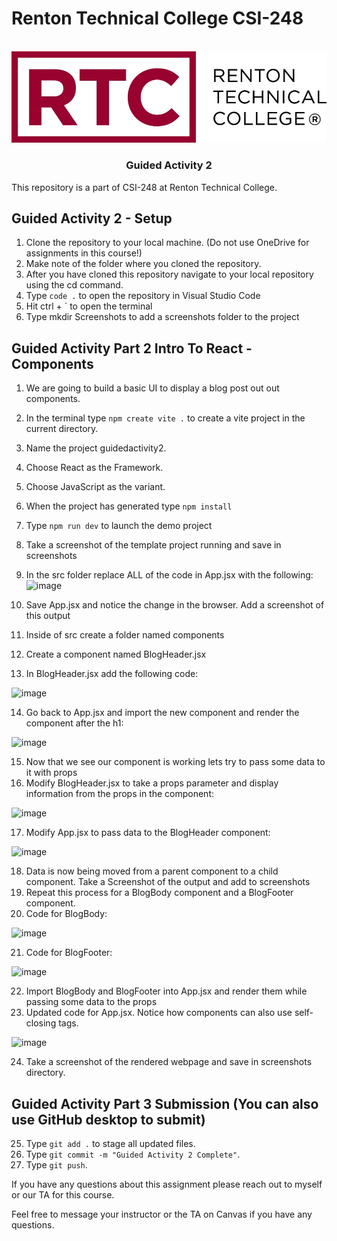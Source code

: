 # Renton Technical College CSI-248
<br />    

<div align="center">  
    <img src="logo.jpg" alt="Logo">
    <h3 align="center">Guided Activity 2</h3>
</div>

This repository is a part of CSI-248 at Renton Technical College.

## Guided Activity 2 - Setup

1. Clone the repository to your local machine. (Do not use OneDrive for assignments in this course!)
2. Make note of the folder where you cloned the repository.
3. After you have cloned this repository navigate to your local repository using the cd command.
4. Type `code .` to open the repository in Visual Studio Code
5. Hit ctrl + ` to open the terminal
6. Type mkdir Screenshots to add a screenshots folder to the project

## Guided Activity Part 2 Intro To React - Components

1. We are going to build a basic UI to display a blog post out out components.
2. In the terminal type `npm create vite .` to create a vite project in the current directory.
3. Name the project guidedactivity2.
4. Choose React as the Framework.
5. Choose JavaScript as the variant.
6. When the project has generated type `npm install`
7. Type `npm run dev` to launch the demo project
8. Take a screenshot of the template project running and save in screenshots
9. In the src folder replace ALL of the code in App.jsx with the following:
![image](https://github.com/EmeryCSI/CSI248F23_GuidedActivity2/assets/102991550/ab8fb752-73af-4095-9613-9aa73ee86207)


10. Save App.jsx and notice the change in the browser. Add a screenshot of this output
11. Inside of src create a folder named components
12. Create a component named BlogHeader.jsx
13. In BlogHeader.jsx add the following code:

![image](https://github.com/EmeryCSI/CSI248F23_GuidedActivity2/assets/102991550/278ba5a8-e62a-491a-b6d4-5e687529f708)

14. Go back to App.jsx and import the new component and render the component after the h1:

![image](https://github.com/EmeryCSI/CSI248F23_GuidedActivity2/assets/102991550/3d32c402-eafc-415a-8143-eca015f8950b)
 
15. Now that we see our component is working lets try to pass some data to it with props
16. Modify BlogHeader.jsx to take a props parameter and display information from the props in the component:

![image](https://github.com/EmeryCSI/CSI248F23_GuidedActivity2/assets/102991550/30974e6f-9262-4770-856f-bf3eaf74049a)


17. Modify App.jsx to pass data to the BlogHeader component:

![image](https://github.com/EmeryCSI/CSI248F23_GuidedActivity2/assets/102991550/0b265051-d4b6-4f4e-b564-d380a67eb99b)


18. Data is now being moved from a parent component to a child component. Take a Screenshot of the output and add to screenshots
19. Repeat this process for a BlogBody component and a BlogFooter component.
20. Code for BlogBody:

![image](https://github.com/EmeryCSI/CSI248F23_GuidedActivity2/assets/102991550/81427362-360a-42e9-bcce-569181b55ca6)


21. Code for BlogFooter:

![image](https://github.com/EmeryCSI/CSI248F23_GuidedActivity2/assets/102991550/28aa58f3-7ce3-4e67-a55a-f077b304d239)


22. Import BlogBody and BlogFooter into App.jsx and render them while passing some data to the props
23. Updated code for App.jsx. Notice how components can also use self-closing tags.

![image](https://github.com/EmeryCSI/CSI248F23_GuidedActivity2/assets/102991550/e665ccbf-2466-4db2-af16-cd0fb8da59c7)


24. Take a screenshot of the rendered webpage and save in screenshots directory.

## Guided Activity Part 3 Submission (You can also use GitHub desktop to submit)
25. Type `git add .` to stage all updated files.
26. Type `git commit -m "Guided Activity 2 Complete"`.
27. Type `git push`.



If you have any questions about this assignment please reach out to myself or our TA for this course. 



Feel free to message your instructor or the TA on Canvas if you have any questions.
